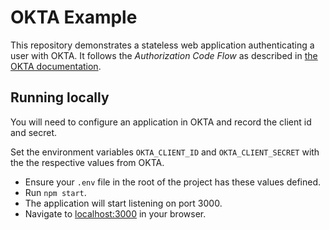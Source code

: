 OKTA Example
===

This repository demonstrates a stateless web application authenticating a user with OKTA.
It follows the *Authorization Code Flow* as described in [the OKTA documentation](https://developer.okta.com/authentication-guide/implementing-authentication/auth-code/).

## Running locally
You will need to configure an application in OKTA and record the client id and secret.

Set the environment variables 
`OKTA_CLIENT_ID` and 
`OKTA_CLIENT_SECRET`
with the the respective values from OKTA.

- Ensure your `.env` file in the root of the project has these values defined.
- Run `npm start`.
- The application will start listening on port 3000.
- Navigate to [localhost:3000](http://localhost:3000/) in your browser.

